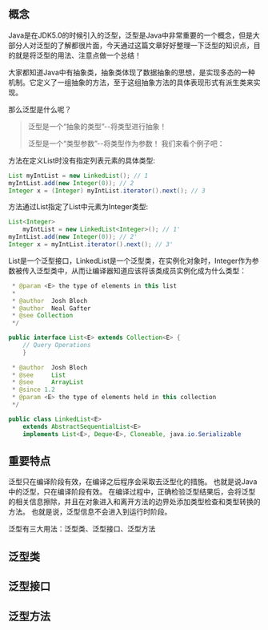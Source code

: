 ## 概念
Java是在JDK5.0的时候引入的泛型，泛型是Java中非常重要的一个概念，但是大部分人对泛型的了解都很片面，今天通过这篇文章好好整理一下泛型的知识点，目的就是将泛型的用法、注意点做一个总结！

大家都知道Java中有抽象类，抽象类体现了数据抽象的思想，是实现多态的一种机制。它定义了一组抽象的方法，至于这组抽象方法的具体表现形式有派生类来实现。

那么泛型是什么呢？
>泛型是一个“抽象的类型”--将类型进行抽象！
>
>泛型是一个“类型参数”--将类型作为参数！
我们来看个例子吧：

方法在定义List时没有指定列表元素的具体类型:
```java
List myIntList = new LinkedList(); // 1
myIntList.add(new Integer(0)); // 2
Integer x = (Integer) myIntList.iterator().next(); // 3
```
方法通过List<Integer>指定了List中元素为Integer类型:
```java
List<Integer> 
    myIntList = new LinkedList<Integer>(); // 1'
myIntList.add(new Integer(0)); // 2'
Integer x = myIntList.iterator().next(); // 3'
```
List是一个泛型接口，LinkedList是一个泛型类，在实例化对象时，Integer作为参数被传入泛型类中，从而让编译器知道应该将该类成员实例化成为什么类型：
```java
 * @param <E> the type of elements in this list
 *
 * @author  Josh Bloch
 * @author  Neal Gafter
 * @see Collection
 */

public interface List<E> extends Collection<E> {
    // Query Operations
    }
    
 * @author  Josh Bloch
 * @see     List
 * @see     ArrayList
 * @since 1.2
 * @param <E> the type of elements held in this collection
 */

public class LinkedList<E>
    extends AbstractSequentialList<E>
    implements List<E>, Deque<E>, Cloneable, java.io.Serializable
```
## 重要特点
泛型只在编译阶段有效，在编译之后程序会采取去泛型化的措施。
也就是说Java中的泛型，只在编译阶段有效。
在编译过程中，正确检验泛型结果后，会将泛型的相关信息擦除，并且在对象进入和离开方法的边界处添加类型检查和类型转换的方法。
也就是说，泛型信息不会进入到运行时阶段。

泛型有三大用法：泛型类、泛型接口、泛型方法

## 泛型类

## 泛型接口

## 泛型方法
